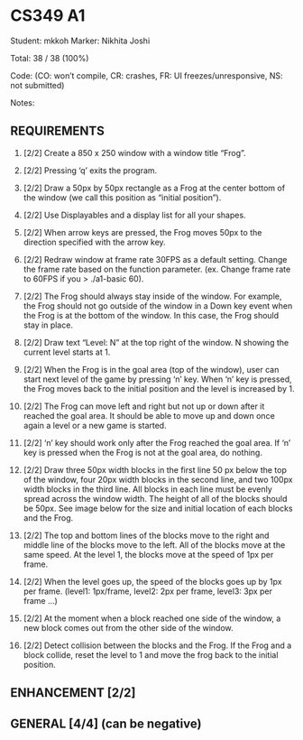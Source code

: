 # CS349 A1
Student: mkkoh
Marker: Nikhita Joshi


Total: 38 / 38 (100%)

Code: 
(CO: won’t compile, CR: crashes, FR: UI freezes/unresponsive, NS: not submitted)


Notes:   

## REQUIREMENTS

1. [2/2] Create a 850 x 250 window with a window title “Frog”.

2. [2/2] Pressing ‘q’ exits the program.

3. [2/2] Draw a 50px by 50px rectangle as a Frog at the center bottom of the window (we call this position as “initial position”).

4. [2/2] Use Displayables and a display list for all your shapes.


5. [2/2] When arrow keys are pressed, the Frog moves 50px to the direction specified with the arrow key.

6. [2/2] Redraw window at frame rate 30FPS as a default setting. Change the frame rate based on the function parameter. (ex. Change frame rate to 60FPS if you > ./a1-basic 60).

7. [2/2] The Frog should always stay inside of the window. For example, the Frog should not go outside of the window in a Down key event when the Frog is at the bottom of the window. In this case, the Frog should stay in place.

8. [2/2] Draw text “Level: N” at the top right of the window. N showing the current level starts at 1.

9. [2/2] When the Frog is in the goal area (top of the window), user can start next level of the game by pressing ‘n’ key. When ‘n’ key is pressed, the Frog moves back to the initial position and the level is increased by 1.

10. [2/2] The Frog can move left and right but not up or down after it reached the goal area. It should be able to move up and down once again a level or a new game is started.

11. [2/2] ‘n’ key should work only after the Frog reached the goal area. If ‘n’ key is pressed when the Frog is not at the goal area, do nothing.

12. [2/2] Draw three 50px width blocks in the first line 50 px below the top of the window, four 20px width blocks in the second line, and two 100px width blocks in the third line. All blocks in each line must be evenly spread across the window width. The height of all of the blocks should be 50px. See image below for the size and initial location of each blocks and the Frog.

13. [2/2] The top and bottom lines of the blocks move to the right and middle line of the blocks move to the left. All of the blocks move at the same speed. At the level 1, the blocks move at the speed of 1px per frame.

14. [2/2] When the level goes up, the speed of the blocks goes up by 1px per frame. (level1: 1px/frame, level2: 2px per frame, level3: 3px per frame …)

15. [2/2] At the moment when a block reached one side of the window, a new block comes out from the other side of the window.

16. [2/2] Detect collision between the blocks and the Frog. If the Frog and a block collide, reset the level to 1 and move the frog back to the initial position.

## ENHANCEMENT [2/2]

## GENERAL [4/4] (can be negative)
